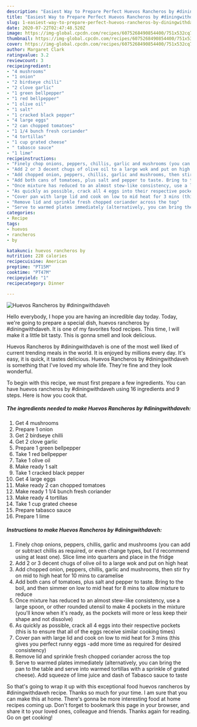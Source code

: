 ```yaml
---
description: "Easiest Way to Prepare Perfect Huevos Rancheros by #diningwithdaveh"
title: "Easiest Way to Prepare Perfect Huevos Rancheros by #diningwithdaveh"
slug: 1-easiest-way-to-prepare-perfect-huevos-rancheros-by-diningwithdaveh
date: 2020-07-22T02:47:48.520Z
image: https://img-global.cpcdn.com/recipes/6075268490854400/751x532cq70/huevos-rancheros-by-diningwithdaveh-recipe-main-photo.jpg
thumbnail: https://img-global.cpcdn.com/recipes/6075268490854400/751x532cq70/huevos-rancheros-by-diningwithdaveh-recipe-main-photo.jpg
cover: https://img-global.cpcdn.com/recipes/6075268490854400/751x532cq70/huevos-rancheros-by-diningwithdaveh-recipe-main-photo.jpg
author: Margaret Clark
ratingvalue: 3.2
reviewcount: 3
recipeingredient:
- "4 mushrooms"
- "1 onion"
- "2 birdseye chilli"
- "2 clove garlic"
- "1 green bellpepper"
- "1 red bellpepper"
- "1 olive oil"
- "1 salt"
- "1 cracked black pepper"
- "4 large eggs"
- "2 can chopped tomatoes"
- "1 1/4 bunch fresh coriander"
- "4 tortillas"
- "1 cup grated cheese"
- " tabasco sauce"
- "1 lime"
recipeinstructions:
- "Finely chop onions, peppers, chillis, garlic and mushrooms (you can add or subtract chillis as required, or even change types, but I&#39;d recommend using at least one). Slice lime into quarters and place in the fridge"
- "Add 2 or 3 decent chugs of olive oil to a large wok and put on high heat"
- "Add chopped onion, peppers, chillis, garlic and mushrooms, then stir fry on mid to high heat for 10 mins to caramelise"
- "Add both cans of tomatoes, plus salt and pepper to taste. Bring to the boil, and then simmer on low to mid heat for 8 mins to allow mixture to reduce"
- "Once mixture has reduced to an almost stew-like consistency, use a large spoon, or other rounded utensil to make 4 pockets in the mixture (you&#39;ll know when it&#39;s ready, as the pockets will more or less keep their shape and not dissolve)"
- "As quickly as possible, crack all 4 eggs into their respective pockets (this is to ensure that all of the eggs receive similar cooking times)"
- "Cover pan with large lid and cook on low to mid heat for 3 mins (this gives you perfect runny eggs -add more time as required for desired consistency)"
- "Remove lid and sprinkle fresh chopped coriander across the top"
- "Serve to warmed plates immediately (alternatively, you can bring the pan to the table and serve into warmed tortillas with a sprinkle of grated cheese). Add squeeze of lime juice and dash of Tabasco sauce to taste"
categories:
- Recipe
tags:
- huevos
- rancheros
- by

katakunci: huevos rancheros by 
nutrition: 228 calories
recipecuisine: American
preptime: "PT15M"
cooktime: "PT47M"
recipeyield: "1"
recipecategory: Dinner

---
```



![Huevos Rancheros by #diningwithdaveh](https://img-global.cpcdn.com/recipes/6075268490854400/751x532cq70/huevos-rancheros-by-diningwithdaveh-recipe-main-photo.jpg)

Hello everybody, I hope you are having an incredible day today. Today, we're going to prepare a special dish, huevos rancheros by #diningwithdaveh. It is one of my favorites food recipes. This time, I will make it a little bit tasty. This is gonna smell and look delicious.



Huevos Rancheros by #diningwithdaveh is one of the most well liked of current trending meals in the world. It is enjoyed by millions every day. It's easy, it is quick, it tastes delicious. Huevos Rancheros by #diningwithdaveh is something that I've loved my whole life. They're fine and they look wonderful.


To begin with this recipe, we must first prepare a few ingredients. You can have huevos rancheros by #diningwithdaveh using 16 ingredients and 9 steps. Here is how you cook that.

<!--inarticleads1-->

##### The ingredients needed to make Huevos Rancheros by #diningwithdaveh:

1. Get 4 mushrooms
1. Prepare 1 onion
1. Get 2 birdseye chilli
1. Get 2 clove garlic
1. Prepare 1 green bellpepper
1. Take 1 red bellpepper
1. Take 1 olive oil
1. Make ready 1 salt
1. Take 1 cracked black pepper
1. Get 4 large eggs
1. Make ready 2 can chopped tomatoes
1. Make ready 1 1/4 bunch fresh coriander
1. Make ready 4 tortillas
1. Take 1 cup grated cheese
1. Prepare  tabasco sauce
1. Prepare 1 lime




<!--inarticleads2-->

##### Instructions to make Huevos Rancheros by #diningwithdaveh:

1. Finely chop onions, peppers, chillis, garlic and mushrooms (you can add or subtract chillis as required, or even change types, but I&#39;d recommend using at least one). Slice lime into quarters and place in the fridge
1. Add 2 or 3 decent chugs of olive oil to a large wok and put on high heat
1. Add chopped onion, peppers, chillis, garlic and mushrooms, then stir fry on mid to high heat for 10 mins to caramelise
1. Add both cans of tomatoes, plus salt and pepper to taste. Bring to the boil, and then simmer on low to mid heat for 8 mins to allow mixture to reduce
1. Once mixture has reduced to an almost stew-like consistency, use a large spoon, or other rounded utensil to make 4 pockets in the mixture (you&#39;ll know when it&#39;s ready, as the pockets will more or less keep their shape and not dissolve)
1. As quickly as possible, crack all 4 eggs into their respective pockets (this is to ensure that all of the eggs receive similar cooking times)
1. Cover pan with large lid and cook on low to mid heat for 3 mins (this gives you perfect runny eggs -add more time as required for desired consistency)
1. Remove lid and sprinkle fresh chopped coriander across the top
1. Serve to warmed plates immediately (alternatively, you can bring the pan to the table and serve into warmed tortillas with a sprinkle of grated cheese). Add squeeze of lime juice and dash of Tabasco sauce to taste




So that's going to wrap it up with this exceptional food huevos rancheros by #diningwithdaveh recipe. Thanks so much for your time. I am sure that you can make this at home. There's gonna be more interesting food at home recipes coming up. Don't forget to bookmark this page in your browser, and share it to your loved ones, colleague and friends. Thanks again for reading. Go on get cooking!
